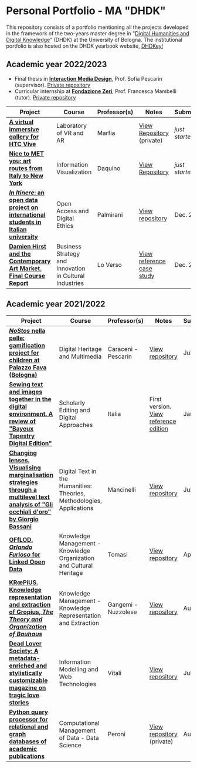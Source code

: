 # Personal Portfolio - MA "DHDK"

<!-- <img width="924" alt="introgit" src="https://user-images.githubusercontent.com/48963689/178300016-8b52857c-4bdc-4546-93b1-258749129999.png"> -->

This repository consists of a portfolio mentioning all the projects developed in the framework of the two-years master degree in "[Digital Humanities and Digital Knowledge](https://corsi.unibo.it/2cycle/DigitalHumanitiesKnowledge)" (DHDK) at the University of Bologna. The institutional portfolio is also hosted on the DHDK yearbook website, [DHDKey!](https://projects.dharc.unibo.it/dhdkey/projects?id=manuele_veggi)

## Academic year 2022/2023 

- Final thesis in **[Interaction Media Design](https://www.unibo.it/it/didattica/insegnamenti/insegnamento/2021/454470)**, Prof. Sofia Pescarin (supervisor). [Private repository](https://github.com/ManueleVeggi/dhdkThesis)
- Curricular internship at **[Fondazione Zeri](https://fondazionezeri.unibo.it/it)**, Prof. Francesca Mambelli (tutor). [Private repository](https://github.com/ManueleVeggi/internZeri.git)


|**Project**|**Course**|**Professor(s)**|**Notes**|**Submitted**
|---|---|---|---|---|
|**[A virtual immersive gallery for HTC Vive](https://github.com/ManueleVeggi/labVrAr/blob/67de56822aa1894a6df4249e22870cd08b03ffd4/README.md)**|Laboratory of VR and AR|Marfia|[View Repository](https://github.com/ManueleVeggi/labVrAr.git) (private)|<i>just started</i>|
|**[Nice to MET you: art routes from Italy to New York](https://manueleveggi.github.io/infoviz/)**|Information Visualization|Daquino|[View Repository](https://github.com/ManueleVeggi/infoviz)|<i>just started</i>|
|**[<i>In Itinere</i>: an open data project on international students in Italian university](https://manueleveggi.github.io/initinere/)**|Open Access and Digital Ethics|Palmirani|[View repository](https://github.com/ManueleVeggi/initinere.git)|Dec. 2022|
|**[Damien Hirst and the Contemporary Art Market. Final Course Report](https://github.com/ManueleVeggi/dhdkPortfolio/blob/7edff85599d1c20d5f443e7151581d192ca4d9de/essay/Veggi&alBusinessReport.pdf)**|Business Strategy and Innovation in Cultural Industries|Lo Verso|[View reference case study](https://faculty-research.esmt.berlin/publication/damien-hirst-and-contemporary-art-market)|Dec. 2022|

## Academic year 2021/2022 

|**Project**|**Course**|**Professor(s)**|**Notes**|**Submitted**
|---|---|---|---|---|
|**[<i>NoStos</i> nella pelle: gamification project for children at Palazzo Fava (Bologna)](https://semafe.github.io/FAVoloso/)**|Digital Heritage and Multimedia|Caraceni - Pescarin|[View repository](https://github.com/semafe/FAVoloso.git) | Jul. 2022|
|**[Sewing text and images together in the digital environment.  A review of "Bayeux Tapestry Digital Edition"](https://github.com/ManueleVeggi/dhdkPortfolio/blob/3f1d383445e2295972e42046bf0ead568e7354bb/essay/VeggiSedaReview1.pdf)**|Scholarly Editing and Digital Approaches|Italia|First version. [View reference edition](http://www.sd-editions.com/bayeux/online/)| Jan. 2022|
|**[Changing lenses. Visualising marginalisation strategies through a multilevel text analysis of "Gli occhiali d'oro" by Giorgio Bassani](https://digimof.github.io/gbggold/)**|Digital Text in the Humanities: Theories, Methodologies, Applications|Mancinelli|[View repository](https://github.com/semafe/FAVoloso.git) | Jul. 2022|
|**[OFfLOD. _Orlando Furioso_ for Linked Open Data](https://off-lod.github.io/orlando-furioso/)**|Knowledge Management - Knowledge Organization and Cultural Heritage|Tomasi|[View repository](https://github.com/off-lod/orlando-furioso.git)| Apr. 2022|
|**[KRœPiUS. Knowledge representation and extraction of Gropius, <i>The Theory and Organization of Bauhaus</i>](https://digimof.github.io/keGropius/)**|   Knowledge Management - Knowledge Representation and Extraction|Gangemi - Nuzzolese|[View repository](https://github.com/digiMof/keGropius.git)|Aug. 2022|
|**[Dead Lover Society: A metadata-enriched and stylistically customizable magazine on tragic love stories](https://deadloversociety.github.io/imwt22/)** |Information Modelling and Web Technologies|Vitali|[View repository](https://github.com/deadloversociety/imwt22.git)|Jul. 2022|
|**[Python query processor for relational and graph databases of academic publications](https://github.com/olgagolgan/v-AMOS/blob/05bfb14c8781ec90fc356ff64c31895dfc076dd8/vAMOS_notebook.ipynb)**|Computational Management of Data - Data Science|Peroni|[View repository](https://github.com/olgagolgan/v-AMOS.git) (private)|Aug. 2022|
